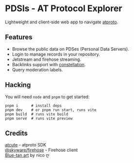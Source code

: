 # PDSls - AT Protocol Explorer

Lightweight and client-side web app to navigate [atproto](https://atproto.com/).

## Features

- Browse the public data on PDSes (Personal Data Servers).
- Login to manage records in your repository.
- Jetstream and firehose streaming.
- Backlinks support with [constellation](https://constellation.microcosm.blue/).
- Query moderation labels.

## Hacking

You will need `node` and `pnpm` to get started:

```
pnpm i      # install deps
pnpm dev    # or pnpm run start, runs vite
pnpm build  # runs vite build
pnpm serve  # runs vite preview
```

## Credits

[atcute](https://github.com/mary-ext/atcute) - atproto SDK\
[@skyware/firehose](https://github.com/skyware-js/firehose) - Firehose client\
[Blue-tan art](https://bsky.app/profile/did:plc:zoujtrsqvk3w4n5svsqtj3kg/post/3l3tq5xwqf22o) by nico ღ
